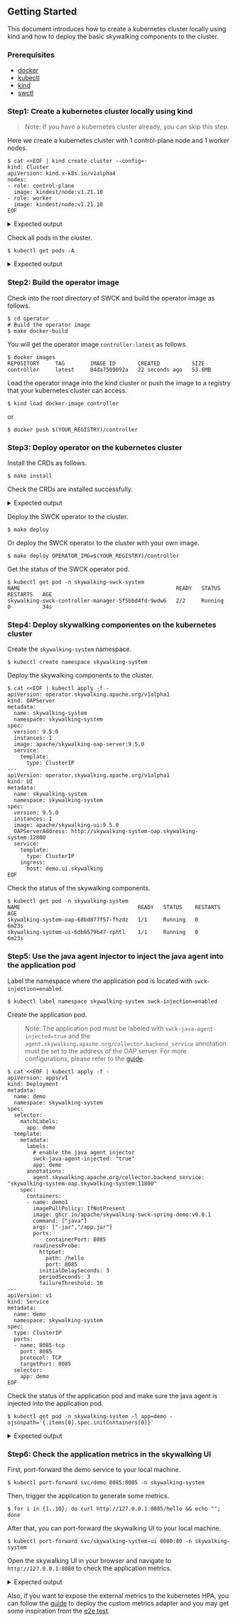 ## Getting Started

This document introduces how to create a kubernetes cluster locally using kind and how to deploy the basic skywalking components to the cluster.

### Prerequisites
- [docker](https://docs.docker.com/get-docker/)
- [kubectl](https://kubernetes.io/docs/tasks/tools/install-kubectl/)
- [kind](https://kind.sigs.k8s.io/docs/user/quick-start/#installation)
- [swctl](https://github.com/apache/skywalking-cli?tab=readme-ov-file#install)

### Step1: Create a kubernetes cluster locally using kind

> Note: If you have a kubernetes cluster already, you can skip this step.

Here we create a kubernetes cluster with 1 control-plane node and 1 worker nodes.

```shell
$ cat <<EOF | kind create cluster --config=-
kind: Cluster
apiVersion: kind.x-k8s.io/v1alpha4
nodes:
- role: control-plane
  image: kindest/node:v1.21.10
- role: worker
  image: kindest/node:v1.21.10
EOF
```

<details>
  <summary>Expected output</summary>

```shell
Creating cluster "kind" ...
 ✓ Ensuring node image (kindest/node:v1.21.10) 🖼
 ✓ Preparing nodes 📦 📦
 ✓ Writing configuration 📜
 ✓ Starting control-plane 🕹️
 ✓ Installing CNI 🔌
 ✓ Installing StorageClass 💾
 ✓ Joining worker nodes 🚜
Set kubectl context to "kind-kind"
You can now use your cluster with:

kubectl cluster-info --context kind-kind

Not sure what to do next? 😅  Check out https://kind.sigs.k8s.io/docs/user/quick-start/
```
</details>

Check all pods in the cluster.

```shell
$ kubectl get pods -A
```

<details>
  <summary>Expected output</summary>

```shell
NAMESPACE            NAME                                         READY   STATUS    RESTARTS   AGE
kube-system          coredns-558bd4d5db-h5gxt                     1/1     Running   0          106s
kube-system          coredns-558bd4d5db-lhnvz                     1/1     Running   0          106s
kube-system          etcd-kind-control-plane                      1/1     Running   0          116s
kube-system          kindnet-fxlkm                                1/1     Running   0          106s
kube-system          kindnet-vmcvl                                1/1     Running   0          91s
kube-system          kube-apiserver-kind-control-plane            1/1     Running   0          116s
kube-system          kube-controller-manager-kind-control-plane   1/1     Running   0          116s
kube-system          kube-proxy-nr4f4                             1/1     Running   0          91s
kube-system          kube-proxy-zl4h2                             1/1     Running   0          106s
kube-system          kube-scheduler-kind-control-plane            1/1     Running   0          116s
local-path-storage   local-path-provisioner-74567d47b4-kmtjh      1/1     Running   0          106s
```
</details>

### Step2: Build the operator image

Check into the root directory of SWCK and build the operator image as follows.

```shell
$ cd operator
# Build the operator image
$ make docker-build
```

You will get the operator image `controller:latest` as follows.

```shell
$ docker images         
REPOSITORY     TAG        IMAGE ID       CREATED          SIZE
controller     latest     84da7509092a   22 seconds ago   53.6MB
```

Load the operator image into the kind cluster or push the image to a registry that
your kubernetes cluster can access.

```shell
$ kind load docker-image controller
```
or
```shell
$ docker push $(YOUR_REGISTRY)/controller
```

### Step3: Deploy operator on the kubernetes cluster

Install the CRDs as follows.

```shell
$ make install
```

Check the CRDs are installed successfully.

<details>
  <summary>Expected output</summary>

```shell
kubectl get crd | grep skywalking
banyandbs.operator.skywalking.apache.org                 2023-11-05T03:30:43Z
fetchers.operator.skywalking.apache.org                  2023-11-05T03:30:43Z
javaagents.operator.skywalking.apache.org                2023-11-05T03:30:43Z
oapserverconfigs.operator.skywalking.apache.org          2023-11-05T03:30:43Z
oapserverdynamicconfigs.operator.skywalking.apache.org   2023-11-05T03:30:43Z
oapservers.operator.skywalking.apache.org                2023-11-05T03:30:43Z
satellites.operator.skywalking.apache.org                2023-11-05T03:30:43Z
storages.operator.skywalking.apache.org                  2023-11-05T03:30:43Z
swagents.operator.skywalking.apache.org                  2023-11-05T03:30:43Z
uis.operator.skywalking.apache.org                       2023-11-05T03:30:43Z
```
</details>

Deploy the SWCK operator to the cluster.

```shell
$ make deploy
```

Or deploy the SWCK operator to the cluster with your own image.

```shell
$ make deploy OPERATOR_IMG=$(YOUR_REGISTRY)/controller
```

Get the status of the SWCK operator pod.

```shell
$ kubectl get pod -n skywalking-swck-system
NAME                                                 READY   STATUS    RESTARTS   AGE
skywalking-swck-controller-manager-5f5bbd4fd-9wdw6   2/2     Running   0          34s
```

### Step4: Deploy skywalking componentes on the kubernetes cluster

Create the `skywalking-system` namespace.

```shell
$ kubectl create namespace skywalking-system
```

Deploy the skywalking components to the cluster.

```shell
$ cat <<EOF | kubectl apply -f -
apiVersion: operator.skywalking.apache.org/v1alpha1
kind: OAPServer
metadata:
  name: skywalking-system
  namespace: skywalking-system
spec:
  version: 9.5.0
  instances: 1
  image: apache/skywalking-oap-server:9.5.0
  service:
    template:
      type: ClusterIP
---
apiVersion: operator.skywalking.apache.org/v1alpha1
kind: UI 
metadata:
  name: skywalking-system
  namespace: skywalking-system
spec:
  version: 9.5.0
  instances: 1
  image: apache/skywalking-ui:9.5.0
  OAPServerAddress: http://skywalking-system-oap.skywalking-system:12800
  service:
    template:
      type: ClusterIP
    ingress:
      host: demo.ui.skywalking
EOF
```

Check the status of the skywalking components.

```shell
$ kubectl get pod -n skywalking-system      
NAME                                     READY   STATUS    RESTARTS   AGE
skywalking-system-oap-68bd877f57-fhzdz   1/1     Running   0          6m23s
skywalking-system-ui-6db8579b47-rphtl    1/1     Running   0          6m23s
```

### Step5: Use the java agent injector to inject the java agent into the application pod

Label the namespace where the application pod is located with `swck-injection=enabled`.

```shell
$ kubectl label namespace skywalking-system swck-injection=enabled
```

Create the application pod.

> Note: The application pod must be labeled with `swck-java-agent-injected=true` and the `agent.skywalking.apache.org/collector.backend_service` annotation must be set to the address of the OAP server. For more configurations, please refer to the [guide](./java-agent-injector.md#use-annotations-to-overlay-default-agent-configuration). 

```shell
$ cat <<EOF | kubectl apply -f -
apiVersion: apps/v1
kind: Deployment
metadata:
  name: demo
  namespace: skywalking-system
spec:
  selector:
    matchLabels:
      app: demo
  template:
    metadata:
      labels:
        # enable the java agent injector
        swck-java-agent-injected: "true"
        app: demo
      annotations:
        agent.skywalking.apache.org/collector.backend_service: "skywalking-system-oap.skywalking-system:11800"
    spec:
      containers:
      - name: demo1
        imagePullPolicy: IfNotPresent
        image: ghcr.io/apache/skywalking-swck-spring-demo:v0.0.1
        command: ["java"]
        args: ["-jar","/app.jar"]
        ports:
          - containerPort: 8085
        readinessProbe:
          httpGet:
            path: /hello
            port: 8085
          initialDelaySeconds: 3
          periodSeconds: 3
          failureThreshold: 10
---
apiVersion: v1
kind: Service
metadata:
  name: demo
  namespace: skywalking-system
spec:
  type: ClusterIP
  ports:
  - name: 8085-tcp
    port: 8085
    protocol: TCP
    targetPort: 8085
  selector:
    app: demo
EOF
```

Check the status of the application pod and make
sure the java agent is injected into the application pod.


```shell
$ kubectl get pod -n skywalking-system -l app=demo -ojsonpath='{.items[0].spec.initContainers[0]}'
```

<details>
  <summary>Expected output</summary>

```shell
{"args":["-c","mkdir -p /sky/agent \u0026\u0026 cp -r /skywalking/agent/* /sky/agent"],"command":["sh"],"image":"apache/skywalking-java-agent:8.16.0-java8","imagePullPolicy":"IfNotPresent","name":"inject-skywalking-agent","resources":{},"terminationMessagePath":"/dev/termination-log","terminationMessagePolicy":"File","volumeMounts":[{"mountPath":"/sky/agent","name":"sky-agent"},{"mountPath":"/var/run/secrets/kubernetes.io/serviceaccount","name":"kube-api-access-4qk26","readOnly":true}]}
```
</details>


### Step6: Check the application metrics in the skywalking UI

First, port-forward the demo service to your local machine.

```shell
$ kubectl port-forward svc/demo 8085:8085 -n skywalking-system
```

Then, trigger the application to generate some metrics.

```shell
$ for i in {1..10}; do curl http://127.0.0.1:8085/hello && echo ""; done
```

After that, you can port-forward the skywalking UI to your local machine.

```shell
$ kubectl port-forward svc/skywalking-system-ui 8080:80 -n skywalking-system
```

Open the skywalking UI in your browser and navigate to `http://127.0.0.1:8080` to check the application metrics.

<details>
  <summary>Expected output</summary>

![ui](https://skywalking.apache.org/doc-graph/swck/demo-ui.png)
</details>


Also, if you want to expose the external metrics to the kubernetes HPA, you can follow the [guide](./custom-metrics-adapter.md) to deploy the custom metrics adapter and you may get some inspiration from the 
[e2e test](../test/e2e/oap-agent-adapter-hpa/e2e.yaml).